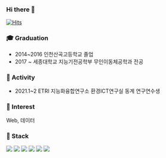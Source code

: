 ### Hi there 👋
[![Hits](https://hits.seeyoufarm.com/api/count/incr/badge.svg?url=https%3A%2F%2Fgithub.com%2Fgjbae1212%2Fhit-counter&count_bg=%2342D2DB&title_bg=%23555555&icon=&icon_color=%23E7E7E7&title=hits&edge_flat=false)](https://hits.seeyoufarm.com)
<!--
:seedling: 1일 1 commit이 목표(라고 쓰고 공부 좀 하기...)

현재는 캡스톤 프로젝트로 WebRTC 공부 ING.. 

진로는 아직 고민 중....
-->


### :mortar_board: Graduation
* 2014~2016 인천산곡고등학교 졸업
* 2017 ~ 세종대학교 지능기전공학부 무인이동체공학과 전공

### :paw_prints: Activity
* 2021.1~2 ETRI 지능화융합연구소 환경ICT연구실 동계 연구연수생

### :star2: Interest
Web, 데이터

### :blue_book: Stack
<img src="https://img.shields.io/badge/Python-3766AB?style=flat-square&logo=Python&logoColor=white"/></a>
<img src="https://img.shields.io/badge/HTML5-E34F26?style=flat-square&logo=HTML5&logoColor=white"/></a> 
<img src="https://img.shields.io/badge/CSS3-1572B6?style=flat-square&logo=CSS3&logoColor=white"/></a> 
<img src="https://img.shields.io/badge/JavaScript-F7DF1E?style=flat-square&logo=JavaScript&logoColor=white"/></a> 
<img src="https://img.shields.io/badge/Pytorch-FF8527?style=flat-square&logo=Pytorch&logoColor=white"/></a> 
<img src="https://img.shields.io/badge/c-00599C?style=flat-square&logo=c&logoColor=white"/></a> 



<!--
**sejeong-park/sejeong-park** is a ✨ _special_ ✨ repository because its `README.md` (this file) appears on your GitHub profile.

Here are some ideas to get you started:

- 🔭 I’m currently working on ...
- 🌱 I’m currently learning ...
- 👯 I’m looking to collaborate on ...
- 🤔 I’m looking for help with ...
- 💬 Ask me about ...
- 📫 How to reach me: ...
- 😄 Pronouns: ...
- ⚡ Fun fact: ...
-->
